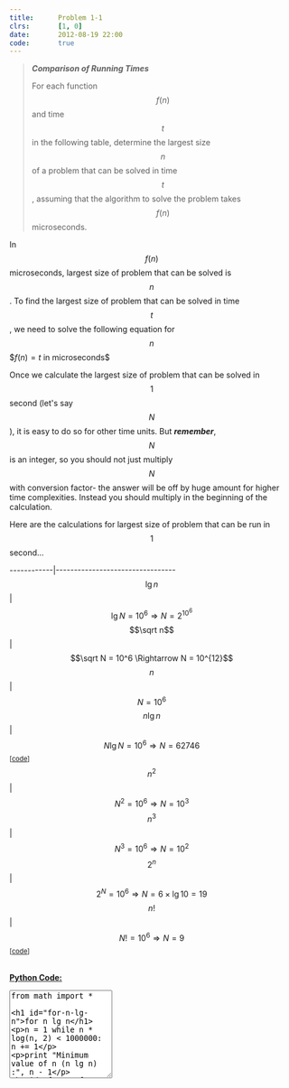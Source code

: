 ```yaml
---
title:      Problem 1-1
clrs:       [1, 0]
date:       2012-08-19 22:00
code:       true
---
```


>***Comparison of Running Times***
>
>For each function $$f(n)$$ and time $$t$$ in the following table, determine the largest size $$n$$ of a problem that can be solved in time $$t$$, assuming that the algorithm to solve the problem takes $$f (n)$$ microseconds.

In $$f(n)$$ microseconds, largest size of problem that can be solved is $$n$$. To find the largest size of problem that can be solved in time $$t$$, we need to solve the following equation for $$n$$
\$$f(n) = t \text{ in microseconds}$$

Once we calculate the largest size of problem that can be solved in $$1$$ second (let's say $$N$$), it is easy to do so for other time units. But ***remember***, $$N$$ is an integer, so you should not just multiply $$N$$ with conversion factor- the answer will be off by huge amount for higher time complexities. Instead you should multiply in the beginning of the calculation.


Here are the calculations for largest size of problem that can be run in $$1$$ second...

------------|---------------------------------
$$\lg n$$   | $$\lg N = 10^6 \Rightarrow N = 2^{10^6}$$
$$\sqrt n$$ | $$\sqrt N = 10^6 \Rightarrow N = 10^{12}$$
$$n$$       | $$N = 10^6$$
$$n \lg n$$ | $$N \lg N = 10^6 \Rightarrow N = 62746$$ <sup>[[code](#code)]</sup>
$$n^2$$     | $$N^2 = 10^6 \Rightarrow N = 10^3$$
$$n^3$$     | $$N^3 = 10^6 \Rightarrow N = 10^2$$
$$2^n$$     | $$2^N = 10^6 \Rightarrow N = 6 \times \lg 10 = 19$$
$$n!$$      | $$N! = 10^6 \Rightarrow N = 9$$ <sup>[[code](#code)]</sup>

<br/><a name="code"></a>
<b><u>Python Code:</u></b>

<div class="clrs-code-wrapper">
<textarea id="clrs-code" data-editor="python" rows="10">
from math import *

# for n lg n
n = 1
while n * log(n, 2) < 1000000:
    n += 1

print "Minimum value of n (n lg n) :", n - 1


# for n!
n = 1
while factorial(n) < 1000000:
    n += 1

print "Minimum value of n (n!)     :", n - 1
{% include code_editor.html %}